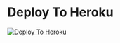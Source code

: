 
# Deploy To Heroku

[![Deploy To Heroku](https://www.herokucdn.com/deploy/button.svg)](https://heroku.com/deploy?template=https://github.com/Johneygit/Sasuke)
